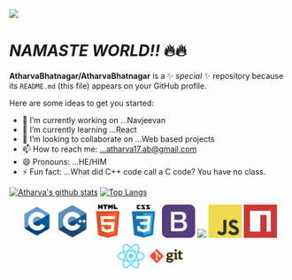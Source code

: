 
<img src="https://getwallpapers.com/wallpaper/full/d/e/3/1172815-full-size-developer-wallpaper-hd-1980x1080-1080p.jpg" style=" width:600px ; height:400px margin-left:50%"  >

<h1> <i><em>NAMASTE WORLD!!</em></i> 🔥🔥 </h1>


**AtharvaBhatnagar/AtharvaBhatnagar** is a ✨ _special_ ✨ repository because its `README.md` (this file) appears on your GitHub profile.

Here are some ideas to get you started:

- 🔭 I’m currently working on ...Navjeevan
- 🌱 I’m currently learning ...React
- 👯 I’m looking to collaborate on ...Web based projects
- 📫 How to reach me: ...atharva17.ab@gmail.com
- 😄 Pronouns: ...HE/HIM
- ⚡ Fun fact: ...What did C++ code call a C code? You have no class.


[![Atharva's github stats](https://github-readme-stats.vercel.app/api?username=AtharvaBhatnagar&count_private=true&show_icons=true&theme=radical&hide_rank=false)](https://github.com/AtharvaBhatnagar/github-readme-stats)
[![Top Langs](https://github-readme-stats.vercel.app/api/top-langs/?username=AtharvaBhatnagar)](https://github.com/AtharvaBhatnagar/github-readme-stats)

<div align="center">
<code><img height="60" src="https://raw.githubusercontent.com/github/explore/80688e429a7d4ef2fca1e82350fe8e3517d3494d/topics/c/c.png"></code>
<code><img height="60" src="https://raw.githubusercontent.com/github/explore/80688e429a7d4ef2fca1e82350fe8e3517d3494d/topics/cpp/cpp.png"></code>
<code><img height="60" src="https://raw.githubusercontent.com/github/explore/80688e429a7d4ef2fca1e82350fe8e3517d3494d/topics/html/html.png"></code>
<code><img height="60" src="https://raw.githubusercontent.com/github/explore/5c058a388828bb5fde0bcafd4bc867b5bb3f26f3/topics/css/css.png"></code>
<code><img height="60" src="https://raw.githubusercontent.com/github/explore/80688e429a7d4ef2fca1e82350fe8e3517d3494d/topics/bootstrap/bootstrap.png"></code>
<code><img height="60" src="https://tse2.mm.bing.net/th?id=OIP.MyPdAgLtyvjUOS6ZRmiVnAAAAA&pid=Api&P=0"></code>
<code><img height="60" src="https://raw.githubusercontent.com/github/explore/80688e429a7d4ef2fca1e82350fe8e3517d3494d/topics/javascript/javascript.png"></code>
<code><img height="60" src="https://raw.githubusercontent.com/github/explore/80688e429a7d4ef2fca1e82350fe8e3517d3494d/topics/npm/npm.png"></code>
<code><img height="60" src="https://raw.githubusercontent.com/github/explore/80688e429a7d4ef2fca1e82350fe8e3517d3494d/topics/react/react.png"></code>
<code><img height="60" src="https://raw.githubusercontent.com/github/explore/80688e429a7d4ef2fca1e82350fe8e3517d3494d/topics/git/git.png"></code>


</div>
